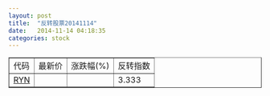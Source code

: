 ```yaml
---
layout: post
title:  "反转股票20141114"
date:   2014-11-14 04:18:35
categories: stock
---
```


<script type="text/javascript">
var stockList = []
stockList.push('gb_ryn');
</script>

<table border="1">
 <tr>
 <td>代码</td>
  <td>最新价</td>
  <td>涨跌幅(%)</td>
 <td>反转指数</td>
</tr>
  <tr id="ryn"><td><a href="http://stock.finance.sina.com.cn/usstock/quotes/RYN.html" target="_blank">RYN</a></td><td></td><td></td><td>3.333</td></tr>
</table>
